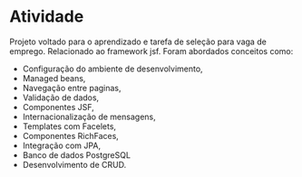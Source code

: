 # Atividade

Projeto voltado para o aprendizado e tarefa de seleção para vaga de emprego. Relacionado ao framework jsf. 
Foram abordados conceitos como:
 - Configuração do ambiente de desenvolvimento, 
 - Managed beans, 
 - Navegação entre paginas, 
 - Validação de dados, 
 - Componentes JSF, 
 - Internacionalização de mensagens, 
 - Templates com Facelets,
 - Componentes RichFaces,
 - Integração com JPA,
 - Banco de dados PostgreSQL
 - Desenvolvimento de CRUD. 
